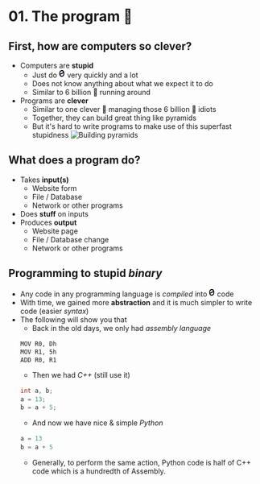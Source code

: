 # 01. The program :floppy_disk:

## First, how are computers so clever?
- Computers are **stupid**
  - Just do  ![0s and 1s](/internals/gifs/01.gif)  very quickly and a lot
  - Does not know anything about what we expect it to do
  - Similar to 6 billion :chicken: running around
- Programs are **clever**
  - Similar to one clever :tiger2: managing those 6 billion :chicken: idiots
  - Together, they can build great thing like pyramids
  - But it's hard to write programs to make use of this superfast stupidness
![Building pyramids](https://www.dropbox.com/s/mjvsv4njvf6e28s/pyramids.gif?dl=1)

## What does a program do?
- Takes **input(s)**
  - Website form
  - File / Database
  - Network or other programs
- Does **stuff** on inputs
- Produces **output**
  - Website page
  - File / Database change
  - Network or other programs

## Programming to stupid *binary*
- Any code in any programming language is *compiled* into ![0s and 1s](/internals/gifs/01.gif)  code
- With time, we gained more **abstraction** and it is much simpler to write code (easier *syntax*)
- The following will show you that
  - Back in the old days, we only had *assembly language*
  ```Assembly
  MOV R0, Dh
  MOV R1, 5h
  ADD R0, R1
  ```
  - Then we had *C++* (still use it)
  ```c++
  int a, b;
  a = 13;
  b = a + 5;
  ```
  - And now we have nice & simple *Python*
  ```python
  a = 13
  b = a + 5
  ```
  - Generally, to perform the same action, Python code is half of C++ code which is a hundredth of Assembly.